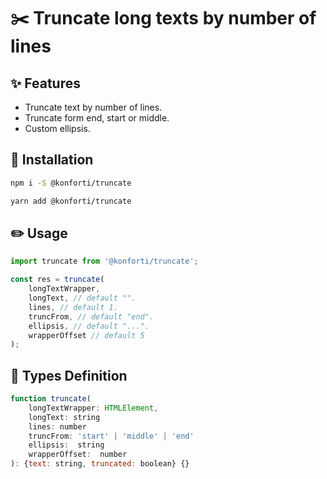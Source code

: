 # ✂️ Truncate long texts by number of lines

## ✨ Features

-   Truncate text by number of lines.
-   Truncate form end, start or middle.
-   Custom ellipsis.

## 🔧 Installation

```bash
npm i -S @konforti/truncate
```

```bash
yarn add @konforti/truncate
```

## ✏️ Usage

```js
import truncate from '@konforti/truncate';

const res = truncate(
    longTextWrapper,
    longText, // default "".
    lines, // default 1.
    truncFrom, // default "end".
    ellipsis, // default "...".
    wrapperOffset // default 5
);
```

## 🔖 Types Definition

```js
function truncate(
    longTextWrapper: HTMLElement,
    longText: string
    lines: number
    truncFrom: 'start' | 'middle' | 'end'
    ellipsis:  string
    wrapperOffset:  number
): {text: string, truncated: boolean} {}
```

